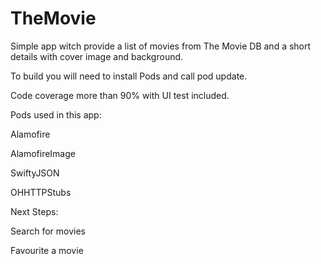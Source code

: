 # TheMovie
Simple app witch provide a list of movies from The Movie DB and a short details with cover image and background.

To build you will need to install Pods and call pod update.


Code coverage more than 90% with UI test included.


Pods used in this app:

Alamofire

AlamofireImage

SwiftyJSON

OHHTTPStubs


Next Steps:

Search for movies

Favourite a movie
